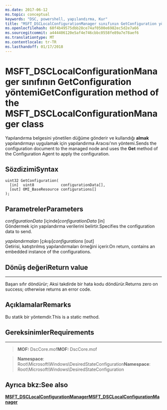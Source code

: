 ```yaml
---
ms.date: 2017-06-12
ms.topic: conceptual
keywords: "DSC, powershell, yapılandırma, Kur"
title: "MSFT_DSCLocalConfigurationManager sınıfının GetConfiguration yöntemi"
ms.openlocfilehash: 60f4b49575dbb28ce74af0500e6982ec5d2e7a66
ms.sourcegitcommit: a444406120e5af4e746cbbc0558fe89a7e78aef6
ms.translationtype: MT
ms.contentlocale: tr-TR
ms.lasthandoff: 01/17/2018
---
```

# <a name="getconfiguration-method-of-the-msftdsclocalconfigurationmanager-class"></a><span data-ttu-id="252b8-103">MSFT_DSCLocalConfigurationManager sınıfının GetConfiguration yöntemi</span><span class="sxs-lookup"><span data-stu-id="252b8-103">GetConfiguration method of the MSFT_DSCLocalConfigurationManager class</span></span>

<span data-ttu-id="252b8-104">Yapılandırma belgesini yönetilen düğüme gönderir ve kullandığı **almak** yapılandırmayı uygulamak için yapılandırma Aracısı'nın yöntemi.</span><span class="sxs-lookup"><span data-stu-id="252b8-104">Sends the configuration document to the managed node and uses the **Get** method of the Configuration Agent to apply the configuration.</span></span>

<a name="syntax"></a><span data-ttu-id="252b8-105">Sözdizimi</span><span class="sxs-lookup"><span data-stu-id="252b8-105">Syntax</span></span>
------

```mof
uint32 GetConfiguration(
  [in]  uint8            configurationData[],
  [out] OMI_BaseResource configurations[]
);
```

<a name="parameters"></a><span data-ttu-id="252b8-106">Parametreler</span><span class="sxs-lookup"><span data-stu-id="252b8-106">Parameters</span></span>
----------

<span data-ttu-id="252b8-107">*configurationData* \[içinde\]</span><span class="sxs-lookup"><span data-stu-id="252b8-107">*configurationData* \[in\]</span></span>  
<span data-ttu-id="252b8-108">Göndermek için yapılandırma verilerini belirtir.</span><span class="sxs-lookup"><span data-stu-id="252b8-108">Specifies the configuration data to send.</span></span>

<span data-ttu-id="252b8-109">*yapılandırmaları* \[çıkışı\]</span><span class="sxs-lookup"><span data-stu-id="252b8-109">*configurations* \[out\]</span></span>  
<span data-ttu-id="252b8-110">Getirisi, katıştırılmış yapılandırmaları örneğini içerir.</span><span class="sxs-lookup"><span data-stu-id="252b8-110">On return, contains an embedded instance of the configurations.</span></span>

## <a name="return-value"></a><span data-ttu-id="252b8-111">Dönüş değeri</span><span class="sxs-lookup"><span data-stu-id="252b8-111">Return value</span></span>
------------

<span data-ttu-id="252b8-112">Başarı sıfır döndürür; Aksi takdirde bir hata kodu döndürür.</span><span class="sxs-lookup"><span data-stu-id="252b8-112">Returns zero on success; otherwise returns an error code.</span></span>

## <a name="remarks"></a><span data-ttu-id="252b8-113">Açıklamalar</span><span class="sxs-lookup"><span data-stu-id="252b8-113">Remarks</span></span>

<span data-ttu-id="252b8-114">Bu statik bir yöntemdir.</span><span class="sxs-lookup"><span data-stu-id="252b8-114">This is a static method.</span></span>

## <a name="requirements"></a><span data-ttu-id="252b8-115">Gereksinimler</span><span class="sxs-lookup"><span data-stu-id="252b8-115">Requirements</span></span>
------------
><span data-ttu-id="252b8-116">**MOF:** DscCore.mof</span><span class="sxs-lookup"><span data-stu-id="252b8-116">**MOF:** DscCore.mof</span></span>

><span data-ttu-id="252b8-117">**Namespace**: Root\Microsoft\Windows\DesiredStateConfiguration</span><span class="sxs-lookup"><span data-stu-id="252b8-117">**Namespace**: Root\Microsoft\Windows\DesiredStateConfiguration</span></span>


## <a name="see-also"></a><span data-ttu-id="252b8-118">Ayrıca bkz:</span><span class="sxs-lookup"><span data-stu-id="252b8-118">See also</span></span>


[<span data-ttu-id="252b8-119">**MSFT_DSCLocalConfigurationManager**</span><span class="sxs-lookup"><span data-stu-id="252b8-119">**MSFT_DSCLocalConfigurationManager**</span></span>](msft-dsclocalconfigurationmanager.md)
 

 



